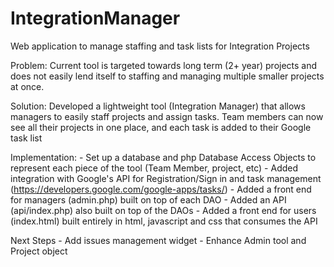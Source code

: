 IntegrationManager
==================

Web application to manage staffing and task lists for Integration Projects

Problem: Current tool is targeted towards long term (2+ year) projects and does not easily lend itself to staffing and managing multiple smaller projects at once.  

Solution: Developed a lightweight tool (Integration Manager) that allows managers to easily staff projects and assign tasks.  Team members can now see all their projects in one place, and each task is added to their Google task list

Implementation: 
	- Set up a database and php Database Access Objects to represent each piece of the tool (Team Member, project, etc)
	- Added integration with Google's API for Registration/Sign in and task management (https://developers.google.com/google-apps/tasks/)
	- Added a front end for managers (admin.php) built on top of each DAO
	- Added an API (api/index.php) also built on top of the DAOs
	- Added a front end for users (index.html) built entirely in html, javascript and css that consumes the API
	
Next Steps
	- Add issues management widget
	- Enhance Admin tool and Project object
	
	